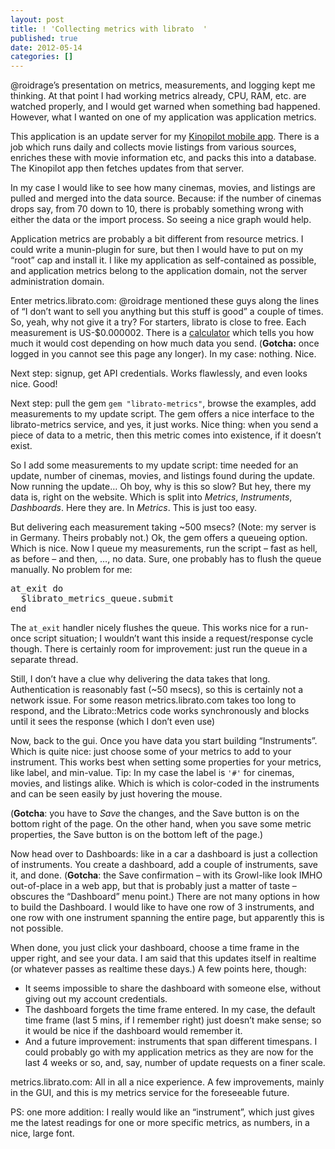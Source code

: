 ```yaml
---
layout: post
title: ! 'Collecting metrics with librato  '
published: true
date: 2012-05-14
categories: []
---
```

<p>@roidrage&rsquo;s presentation on metrics, measurements, and logging kept me thinking. At that point I had working metrics already, CPU, RAM, etc. are watched properly, and I would get warned when something bad happened. However, what I wanted on one of my application was application metrics.</p>

<p>This application is an update server for my <a href="http://bit.ly/kpilot">Kinopilot mobile app</a>. There is a job which runs daily and collects movie listings from various sources, enriches these with movie information etc, and packs this into a database. The Kinopilot app then fetches updates  from that server.</p>

<p>In my case I would like to see how many cinemas, movies, and listings are pulled and merged into the data source. Because: if the number of cinemas drops say, from 70 down to 10, there is probably something wrong with either the data or the import process. So seeing a nice graph would help.</p>

<p>Application metrics are probably a bit different from resource metrics. I could write a munin-plugin for sure, but then I would have to put on my &ldquo;root&rdquo; cap and install it. I like my application as self-contained as possible, and application metrics belong to the application domain, not the server administration domain.</p>

<p>Enter metrics.librato.com: @roidrage mentioned these guys along the lines of &ldquo;I don&rsquo;t want to sell you anything but this stuff is good&rdquo; a couple of times. So, yeah, why not give it a try? For starters, librato is close to free. Each measurement is US-$0.000002. There is a <a href="https://metrics.librato.com/pricing">calculator</a> which tells you how much it would cost depending on how much data you send. (<strong>Gotcha:</strong> once logged in you cannot see this page any longer). In my case: nothing. Nice.</p>

<p>Next step: signup, get API credentials. Works flawlessly, and even looks nice. Good!</p>

<p>Next step: pull the gem <code>gem "librato-metrics"</code>, browse the examples, add measurements to my update script. The gem offers a nice interface to the librato-metrics service, and yes, it just works. Nice thing: when you send a piece of data to a metric, then this metric comes into existence, if it doesn&rsquo;t exist.</p>

<p>So I add some measurements to my update script: time needed for an update, number of cinemas, movies, and listings found during the update. Now running the update&hellip; Oh boy, why is this so slow? But hey, there my data is, right on the website. Which is split into <em>Metrics</em>, <em>Instruments</em>, <em>Dashboards</em>. Here they are. In <em>Metrics</em>. This is just too easy.</p>

<p>But delivering each measurement taking ~500 msecs? (Note: my server is in Germany. Theirs probably not.) Ok, the gem offers a queueing option. Which is nice. Now I queue my measurements, run the script &ndash; fast as hell, as before &ndash; and then, &hellip;, no data. Sure, one probably has to flush the queue manually. No problem for me:</p>

<div class="CodeRay">
  <div class="code"><pre>at_exit do
  $librato_metrics_queue.submit
end</pre></div>
</div>


<p>The <code>at_exit</code> handler nicely flushes the queue. This works nice for a run-once script situation; I wouldn&rsquo;t want this inside a request/response cycle though. There is certainly room for improvement: just run the queue in a separate thread.</p>

<p>Still, I don&rsquo;t have a clue why delivering the data takes that long. Authentication is reasonably fast (~50 msecs), so this is certainly not a network issue. For some reason metrics.librato.com takes too long to respond, and the Librato::Metrics code works synchronously and blocks until it sees the response (which I don&rsquo;t even use)</p>

<p>Now, back to the gui. Once you have data you start building &ldquo;Instruments&rdquo;. Which is quite nice: just choose some of your metrics to add to your instrument. This works best when setting some properties for your metrics, like label, and min-value. Tip: In my case the label is <code>'#'</code> for cinemas, movies, and listings alike. Which is which is color-coded in the instruments and can be seen easily by just hovering the mouse.</p>

<p>(<strong>Gotcha</strong>: you have to <em>Save</em> the changes, and the Save button is on the bottom right of the page. On the other hand, when you save some metric properties, the Save button is on the bottom left of the page.)</p>

<p>Now head over to Dashboards: like in a car a dashboard is just a collection of instruments. You create a dashboard, add a couple of instruments, save it, and done. (<strong>Gotcha</strong>: the Save confirmation &ndash; with its Growl-like look IMHO out-of-place in a web app, but that is probably just a matter of taste &ndash; obscures the &ldquo;Dashboard&rdquo; menu point.) There are not many options in how to build the Dashboard. I would like to have one row of 3 instruments, and one row with one instrument spanning the entire page, but apparently this is not possible.</p>

<p>When done, you just click your dashboard, choose a time frame in the upper right, and see your data. I am said that this updates itself in realtime (or whatever passes as realtime these days.) A few points here, though:</p>

<ul>
<li>It seems impossible to share the dashboard with someone else, without giving out my account credentials.</li>
<li>The dashboard forgets the time frame entered. In my case, the default time frame (last 5 mins, if I  remember right) just doesn&rsquo;t make sense; so it would be nice if the dashboard would remember it.</li>
<li>And a future improvement: instruments that span different timespans. I could probably go with my application metrics as they are now for the last 4 weeks or so, and, say, number of update requests on a finer scale.</li>
</ul>


<p>metrics.librato.com: All in all a nice experience. A few improvements, mainly in the GUI, and this is my metrics service for the foreseeable future.</p>

<p>PS: one more addition: I really would like an &ldquo;instrument&rdquo;, which just gives me the latest readings for one or more specific metrics, as numbers, in a nice, large font.</p>
